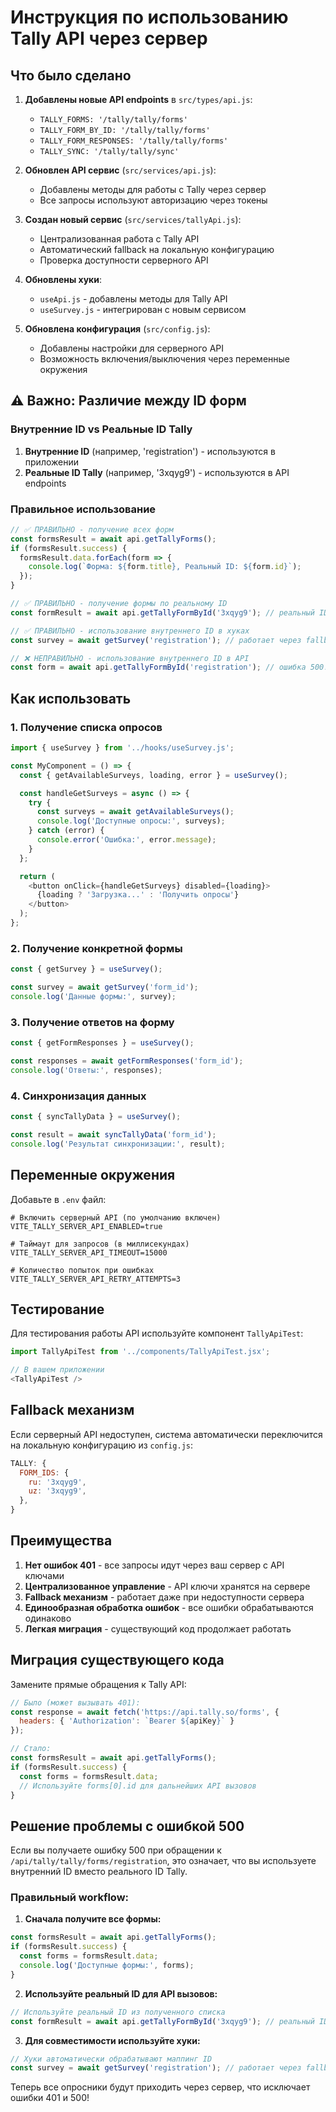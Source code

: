 # Инструкция по использованию Tally API через сервер

## Что было сделано

1. **Добавлены новые API endpoints** в `src/types/api.js`:
   - `TALLY_FORMS: '/tally/tally/forms'`
   - `TALLY_FORM_BY_ID: '/tally/tally/forms'`
   - `TALLY_FORM_RESPONSES: '/tally/tally/forms'`
   - `TALLY_SYNC: '/tally/tally/sync'`

2. **Обновлен API сервис** (`src/services/api.js`):
   - Добавлены методы для работы с Tally через сервер
   - Все запросы используют авторизацию через токены

3. **Создан новый сервис** (`src/services/tallyApi.js`):
   - Централизованная работа с Tally API
   - Автоматический fallback на локальную конфигурацию
   - Проверка доступности серверного API

4. **Обновлены хуки**:
   - `useApi.js` - добавлены методы для Tally API
   - `useSurvey.js` - интегрирован с новым сервисом

5. **Обновлена конфигурация** (`src/config.js`):
   - Добавлены настройки для серверного API
   - Возможность включения/выключения через переменные окружения

## ⚠️ Важно: Различие между ID форм

### Внутренние ID vs Реальные ID Tally

1. **Внутренние ID** (например, 'registration') - используются в приложении
2. **Реальные ID Tally** (например, '3xqyg9') - используются в API endpoints

### Правильное использование

```javascript
// ✅ ПРАВИЛЬНО - получение всех форм
const formsResult = await api.getTallyForms();
if (formsResult.success) {
  formsResult.data.forEach(form => {
    console.log(`Форма: ${form.title}, Реальный ID: ${form.id}`);
  });
}

// ✅ ПРАВИЛЬНО - получение формы по реальному ID
const formResult = await api.getTallyFormById('3xqyg9'); // реальный ID Tally

// ✅ ПРАВИЛЬНО - использование внутреннего ID в хуках
const survey = await getSurvey('registration'); // работает через fallback

// ❌ НЕПРАВИЛЬНО - использование внутреннего ID в API
const form = await api.getTallyFormById('registration'); // ошибка 500!
```

## Как использовать

### 1. Получение списка опросов

```javascript
import { useSurvey } from '../hooks/useSurvey.js';

const MyComponent = () => {
  const { getAvailableSurveys, loading, error } = useSurvey();

  const handleGetSurveys = async () => {
    try {
      const surveys = await getAvailableSurveys();
      console.log('Доступные опросы:', surveys);
    } catch (error) {
      console.error('Ошибка:', error.message);
    }
  };

  return (
    <button onClick={handleGetSurveys} disabled={loading}>
      {loading ? 'Загрузка...' : 'Получить опросы'}
    </button>
  );
};
```

### 2. Получение конкретной формы

```javascript
const { getSurvey } = useSurvey();

const survey = await getSurvey('form_id');
console.log('Данные формы:', survey);
```

### 3. Получение ответов на форму

```javascript
const { getFormResponses } = useSurvey();

const responses = await getFormResponses('form_id');
console.log('Ответы:', responses);
```

### 4. Синхронизация данных

```javascript
const { syncTallyData } = useSurvey();

const result = await syncTallyData('form_id');
console.log('Результат синхронизации:', result);
```

## Переменные окружения

Добавьте в `.env` файл:

```env
# Включить серверный API (по умолчанию включен)
VITE_TALLY_SERVER_API_ENABLED=true

# Таймаут для запросов (в миллисекундах)
VITE_TALLY_SERVER_API_TIMEOUT=15000

# Количество попыток при ошибках
VITE_TALLY_SERVER_API_RETRY_ATTEMPTS=3
```

## Тестирование

Для тестирования работы API используйте компонент `TallyApiTest`:

```javascript
import TallyApiTest from '../components/TallyApiTest.jsx';

// В вашем приложении
<TallyApiTest />
```

## Fallback механизм

Если серверный API недоступен, система автоматически переключится на локальную конфигурацию из `config.js`:

```javascript
TALLY: {
  FORM_IDS: {
    ru: '3xqyg9',
    uz: '3xqyg9',
  },
}
```

## Преимущества

1. **Нет ошибок 401** - все запросы идут через ваш сервер с API ключами
2. **Централизованное управление** - API ключи хранятся на сервере
3. **Fallback механизм** - работает даже при недоступности сервера
4. **Единообразная обработка ошибок** - все ошибки обрабатываются одинаково
5. **Легкая миграция** - существующий код продолжает работать

## Миграция существующего кода

Замените прямые обращения к Tally API:

```javascript
// Было (может вызывать 401):
const response = await fetch('https://api.tally.so/forms', {
  headers: { 'Authorization': `Bearer ${apiKey}` }
});

// Стало:
const formsResult = await api.getTallyForms();
if (formsResult.success) {
  const forms = formsResult.data;
  // Используйте forms[0].id для дальнейших API вызовов
}
```

## Решение проблемы с ошибкой 500

Если вы получаете ошибку 500 при обращении к `/api/tally/tally/forms/registration`, это означает, что вы используете внутренний ID вместо реального ID Tally.

### Правильный workflow:

1. **Сначала получите все формы:**
```javascript
const formsResult = await api.getTallyForms();
if (formsResult.success) {
  const forms = formsResult.data;
  console.log('Доступные формы:', forms);
}
```

2. **Используйте реальный ID для API вызовов:**
```javascript
// Используйте реальный ID из полученного списка
const formResult = await api.getTallyFormById('3xqyg9'); // реальный ID
```

3. **Для совместимости используйте хуки:**
```javascript
// Хуки автоматически обрабатывают маппинг ID
const survey = await getSurvey('registration'); // работает через fallback
```

Теперь все опросники будут приходить через сервер, что исключает ошибки 401 и 500!

